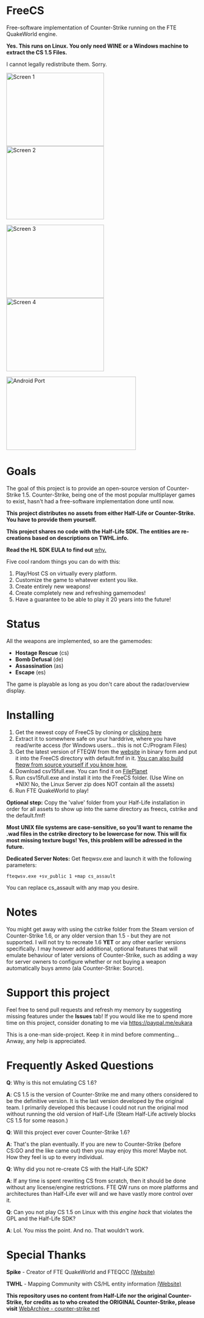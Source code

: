 # FreeCS
Free-software implementation of Counter-Strike running on the FTE QuakeWorld engine.

**Yes. This runs on Linux. You only need WINE or a Windows machine to extract the CS 1.5 Files.**

I cannot legally redistribute them. Sorry.

<img src="https://icculus.org/~marco/freecs/screens/screen1.png" alt="Screen 1" width="256" height="192"> <img src="https://icculus.org/~marco/freecs/screens/screen2.png" alt="Screen 2" width="256" height="192">

<img src="https://icculus.org/~marco/freecs/screens/screen3.png" alt="Screen 3" width="256" height="192"> <img src="https://icculus.org/~marco/freecs/screens/screen4.png" alt="Screen 4" width="256" height="192">

<img src="https://icculus.org/~marco/freecs/screens/portable.jpg" alt="Android Port" width="340" height="192">

# Goals
The goal of this project is to provide an open-source version of Counter-Strike 1.5.
Counter-Strike, being one of the most popular multiplayer games to exist, hasn't had
a free-software implementation done until now.

**This project distributes no assets from either Half-Life or Counter-Strike. You have to provide them yourself.**

**This project shares no code with the Half-Life SDK. The entities are re-creations based on descriptions on TWHL.info.**

**Read the HL SDK EULA to find out** [why.](http://twhl.info/articulator.php?art=1)

Five cool random things you can do with this:

1. Play/Host CS on virtually every platform.
2. Customize the game to whatever extent you like.
3. Create entirely new weapons!
4. Create completely new and refreshing gamemodes!
5. Have a guarantee to be able to play it 20 years into the future!

# Status
All the weapons are implemented, so are the gamemodes: 
- **Hostage Rescue** (cs)
- **Bomb Defusal** (de)
- **Assassination** (as)
- **Escape** (es)

The game is playable as long as you don't care about the radar/overview display.

# Installing
1. Get the newest copy of FreeCS by cloning or [clicking here](https://github.com/eukara/FreeCS/archive/master.zip)
2. Extract it to somewhere safe on your harddrive, where you have read/write access (for Windows users... this is not C:/Program Files)
3. Get the latest version of FTEQW from the [website](http://triptohell.info/moodles/) in binary form and put it into the FreeCS directory with default.fmf in it. [You can also build fteqw from source yourself if you know how.](https://sourceforge.net/projects/fteqw/)
4. Download csv15full.exe. You can find it on [FilePlanet](https://www.fileplanet.com/57255/50000/fileinfo/Counter-Strike-1.5-Full-Mod-Client-[Win32])
5. Run csv15full.exe and install it into the FreeCS folder. (Use Wine on *NIX! No, the Linux Server zip does NOT contain all the assets)
6. Run FTE QuakeWorld to play!

**Optional step:** Copy the 'valve' folder from your Half-Life installation in order for all assets to show up into the same directory as freecs, cstrike and the default.fmf!

**Most UNIX file systems are case-sensitive, so you'll want to rename the .wad files in the cstrike directory to be lowercase for now. This will fix most missing texture bugs! Yes, this problem will be adressed in the future.**

**Dedicated Server Notes:** Get fteqwsv.exe and launch it with the following parameters:

`fteqwsv.exe +sv_public 1 +map cs_assault`

You can replace cs_assault with any map you desire.

# Notes
You might get away with using the cstrike folder from the Steam version of Counter-Strike 1.6, or any older version
than 1.5 - but they are not supported. I will not try to recreate 1.6 **YET** or any other earlier versions specifically.
I may however add additional, optional features that will emulate behaviour of later versions of Counter-Strike, such as adding a way for server owners to configure whether or not buying a weapon automatically buys ammo (ala Counter-Strike: Source).

# Support this project
Feel free to send pull requests and refresh my memory by suggesting missing features under the **Issues** tab!
If you would like me to spend more time on this project, consider donating to me via https://paypal.me/eukara

This is a one-man side-project. Keep it in mind before commenting...
Anway, any help is appreciated.

# Frequently Asked Questions
**Q**: Why is this not emulating CS 1.6?

**A**: CS 1.5 is the version of Counter-Strike me and many others considered to be the definitive version. It is the last version developed by the original team. I primarily developed this because I could not run the original mod without running the old version of Half-Life (Steam Half-Life actively blocks CS 1.5 for some reason.)


**Q**: Will this project ever cover Counter-Strike 1.6?

**A**: That's the plan eventually. If you are new to Counter-Strike (before CS:GO and the like came out) then you may enjoy this more! Maybe not. How they feel is up to every individual.


**Q**: Why did you not re-create CS with the Half-Life SDK?

**A**: If any time is spent rewriting CS from scratch, then it should be done without any license/engine restrictions. FTE QW runs on more platforms and architectures than Half-Life ever will and we have vastly more control over it.


**Q**: Can you not play CS 1.5 on Linux with this *engine hack* that violates the GPL and the Half-Life SDK?

**A**: Lol. You miss the point. And no. That wouldn't work.


# Special Thanks
**Spike** - Creator of FTE QuakeWorld and FTEQCC [(Website)](http://fte.triptohell.info/)

**TWHL** - Mapping Community with CS/HL entity information [(Website)](http://twhl.info)

**This repository uses no content from Half-Life nor the original Counter-Strike, for credits
as to who created the ORIGINAL Counter-Strike, please visit** [WebArchive - counter-strike net](http://web.archive.org/web/20021016230745/http://counter-strike.net/csteam.html)
